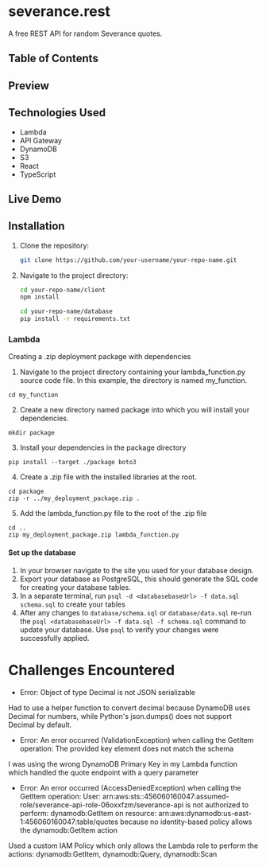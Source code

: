 # severance.rest

A free REST API for random Severance quotes.

## Table of Contents

## Preview

## Technologies Used

- Lambda
- API Gateway
- DynamoDB
- S3
- React
- TypeScript

## Live Demo

## Installation

1. Clone the repository:
   ```bash
   git clone https://github.com/your-username/your-repo-name.git
   ```
2. Navigate to the project directory:

   ```bash
   cd your-repo-name/client
   npm install

   cd your-repo-name/database
   pip install -r requirements.txt
   ```

### Lambda

Creating a .zip deployment package with dependencies

1. Navigate to the project directory containing your lambda_function.py source code file. In this example, the directory is named my_function.

`cd my_function`

2. Create a new directory named package into which you will install your dependencies.

`mkdir package`

3. Install your dependencies in the package directory

`pip install --target ./package boto3`

4. Create a .zip file with the installed libraries at the root.

```
cd package
zip -r ../my_deployment_package.zip .
```

5. Add the lambda_function.py file to the root of the .zip file

```
cd ..
zip my_deployment_package.zip lambda_function.py
```

#### Set up the database

1. In your browser navigate to the site you used for your database design.
2. Export your database as PostgreSQL, this should generate the SQL code for creating your database tables.
3. In a separate terminal, run `psql -d <databasebaseUrl> -f data.sql schema.sql` to create your tables
4. After any changes to `database/schema.sql` or `database/data.sql` re-run the `psql <databasebaseUrl> -f data.sql -f schema.sql` command to update your database. Use `psql` to verify your changes were successfully applied.

# Challenges Encountered

- Error: Object of type Decimal is not JSON serializable

Had to use a helper function to convert decimal because DynamoDB uses Decimal for numbers, while Python's json.dumps() does not support Decimal by default.

- Error: An error occurred (ValidationException) when calling the GetItem operation: The provided key element does not match the schema

I was using the wrong DynamoDB Primary Key in my Lambda function which handled the quote endpoint with a query parameter

- Error: An error occurred (AccessDeniedException) when calling the GetItem operation: User: arn:aws:sts::456060160047:assumed-role/severance-api-role-06oxxfzm/severance-api is not authorized to perform: dynamodb:GetItem on resource: arn:aws:dynamodb:us-east-1:456060160047:table/quotes because no identity-based policy allows the dynamodb:GetItem action

Used a custom IAM Policy which only allows the Lambda role to perform the actions: dynamodb:GetItem, dynamodb:Query, dynamodb:Scan
